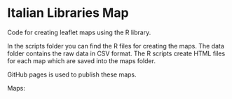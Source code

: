 # Italian Libraries Map

Code for creating leaflet maps using the R library.

In the scripts folder you can find the R files for creating the maps.
The data folder contains the raw data in CSV format. The R scripts create HTML
files for each map which are saved into the maps folder.

GitHub pages is used to publish these maps.

Maps:


